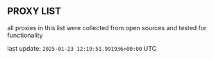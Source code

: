 ## PROXY LIST

all proxies in this list were collected from open sources and tested for functionality

last update: `2025-01-23 12:19:51.991936+00:00` UTC